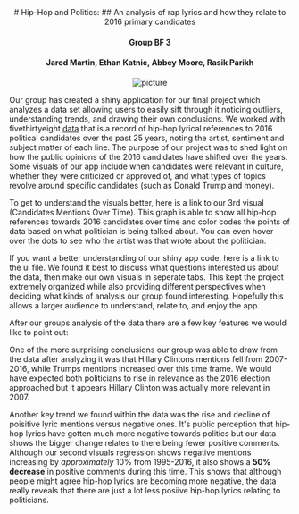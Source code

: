 <center>
# Hip-Hop and Politics:
## An analysis of rap lyrics and how they relate to 2016 primary candidates


#### Group BF 3
#### Jarod Martin, Ethan Katnic, Abbey Moore, Rasik Parikh

![picture](~/Desktop/INFO_201/Info201FinalProject/maxresdefault.jpg)
</center>

Our group has created a shiny application for our final project which analyzes a data set allowing users to easily sift through it noticing outliers, understanding trends, and drawing their own conclusions. We worked with fivethirtyeight [data](https://github.com/fivethirtyeight/data/tree/master/hip-hop-candidate-lyrics) that is a record of hip-hop lyrical references to 2016 political candidates over the past 25 years, noting the artist, sentiment and subject matter of each line. The purpose of our project was to shed light on how the public opinions of the 2016 candidates have shifted over the years. Some visuals of our app include when candidates were relevant in culture, whether they were criticized or approved of, and what types of topics revolve around specific candidates (such as Donald Trump and money).  

To get to understand the visuals better, here is a link to our 3rd visual (Candidates Mentions Over Time). This graph is able to show all hip-hop references towards 2016 candidates over time and color codes the points of data based on what politician is being talked about. You can even hover over the dots to see who the artist was that wrote about the politician. 

If you want a better understanding of our shiny app code, here is a link to the ui file. We found it best to discuss what questions interested us about the data, then make our own visuals in seperate tabs. This kept the project extremely organized while also providing different perspectives when deciding what kinds of analysis our group found interesting. Hopefully this allows a larger audience to understand, relate to, and enjoy the app.  




After our groups analysis of the data there are a few key features we would like to point out: 


One of the more surprising conclusions our group was able to draw from the data after analyzing it was that Hillary Clintons mentions fell from 2007-2016, while Trumps mentions increased over this time frame. We would have expected both politicians to rise in relevance as the 2016 election approached but it appears Hillary Clinton was actually more relevant in 2007. 

Another key trend we found within the data was the rise and decline of poisitive lyric mentions versus negative ones. It's public perception that hip-hop lyrics have gotten much more negative towards politics but our data shows the bigger change relates to there being fewer positive comments. Although our second visuals regression shows negative mentions increasing by *approximately* 10% from 1995-2016, it also shows a **50% decrease** in positive comments during this time. This shows that although people might agree hip-hop lyrics are becoming more negative, the data really reveals that there are just a lot less posiive hip-hop lyrics relating to politicians.
